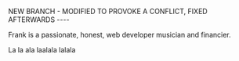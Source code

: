 NEW BRANCH - MODIFIED TO PROVOKE A CONFLICT, FIXED AFTERWARDS ----

Frank is a passionate, honest, web developer musician and financier.

La la ala laalala
lalala


